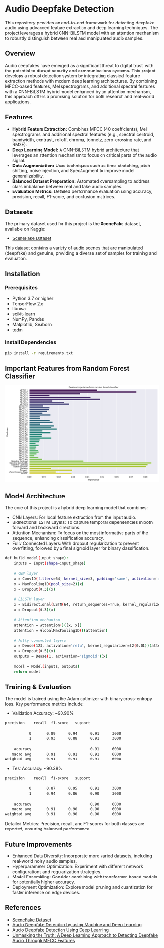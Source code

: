 # Audio Deepfake Detection

This repository provides an end-to-end framework for detecting deepfake audio using advanced feature extraction and deep learning techniques. The project leverages a hybrid CNN-BiLSTM model with an attention mechanism to robustly distinguish between real and manipulated audio samples.

## Overview

Audio deepfakes have emerged as a significant threat to digital trust, with the potential to disrupt security and communications systems. This project develops a robust detection system by integrating classical feature extraction methods with modern deep learning architectures. By combining MFCC-based features, Mel spectrograms, and additional spectral features with a CNN-BiLSTM hybrid model enhanced by an attention mechanism, this approach offers a promising solution for both research and real-world applications.

## Features

- **Hybrid Feature Extraction:** Combines MFCC (40 coefficients), Mel spectrograms, and additional spectral features (e.g., spectral centroid, bandwidth, contrast, rolloff, chroma, tonnetz, zero-crossing rate, and RMSE).
- **Deep Learning Model:** A CNN-BiLSTM hybrid architecture that leverages an attention mechanism to focus on critical parts of the audio signal.
- **Data Augmentation:** Uses techniques such as time-stretching, pitch-shifting, noise injection, and SpecAugment to improve model generalizability.
- **Balanced Dataset Preparation:** Automated oversampling to address class imbalance between real and fake audio samples.
- **Evaluation Metrics:** Detailed performance evaluation using accuracy, precision, recall, F1-score, and confusion matrices.

## Datasets

The primary dataset used for this project is the **SceneFake** dataset, available on Kaggle:

- [SceneFake Dataset](https://www.kaggle.com/datasets/mohammedabdeldayem/scenefake)

This dataset contains a variety of audio scenes that are manipulated (deepfake) and genuine, providing a diverse set of samples for training and evaluation.

## Installation

### Prerequisites
- Python 3.7 or higher
- TensorFlow 2.x
- librosa
- scikit-learn
- NumPy, Pandas
- Matplotlib, Seaborn
- tqdm

### Install Dependencies
```bash
pip install -r requirements.txt
```
## Important Features from Random Forest Classifier
![image alt](https://github.com/19aron98/Audio-Deepfake-Detection/blob/2ac0b2335111004ab943da15471bc14b3ebe8c9c/Feature%20Importance.png)

## Model Architecture
The core of this project is a hybrid deep learning model that combines:
- CNN Layers: For local feature extraction from the input audio.
- Bidirectional LSTM Layers: To capture temporal dependencies in both forward and backward directions.
- Attention Mechanism: To focus on the most informative parts of the sequence, enhancing classification accuracy.
- Fully Connected Layers: With dropout regularization to prevent overfitting, followed by a final sigmoid layer for binary classification.

```bash
def build_model(input_shape):
    inputs = Input(shape=input_shape)

    # CNN layer
    x = Conv1D(filters=64, kernel_size=3, padding='same', activation='relu', kernel_regularizer=l2(0.01))(inputs)
    x = MaxPooling1D(pool_size=2)(x)
    x = Dropout(0.3)(x)

    # BiLSTM layer
    x = Bidirectional(LSTM(64, return_sequences=True, kernel_regularizer=l2(0.1)))(x)
    x = Dropout(0.3)(x)

    # Attention mechanism
    attention = Attention()([x, x])
    attention = GlobalMaxPooling1D()(attention)

    # Fully connected layers
    x = Dense(128, activation='relu', kernel_regularizer=l2(0.01))(attention)
    x = Dropout(0.5)(x)
    outputs = Dense(1, activation='sigmoid')(x)

    model = Model(inputs, outputs)
    return model
```
## Training & Evaluation
The model is trained using the Adam optimizer with binary cross-entropy loss. Key performance metrics include:
- Validation Accuracy: ~90.90%
```bash
precision    recall  f1-score   support

           0       0.89      0.94      0.91      3000
           1       0.93      0.88      0.91      3000

    accuracy                           0.91      6000
   macro avg       0.91      0.91      0.91      6000
weighted avg       0.91      0.91      0.91      6000
```

- Test Accuracy: ~90.38%
```bash
precision    recall  f1-score   support

           0       0.87      0.95      0.91      3000
           1       0.94      0.86      0.90      3000

    accuracy                           0.90      6000
   macro avg       0.91      0.90      0.90      6000
weighted avg       0.91      0.90      0.90      6000
```
Detailed Metrics: Precision, recall, and F1-scores for both classes are reported, ensuring balanced performance.

## Future Improvements
- Enhanced Data Diversity: Incorporate more varied datasets, including real-world noisy audio samples.
- Hyperparameter Optimization: Experiment with different network configurations and regularization strategies.
- Model Ensembling: Consider combining with transformer-based models for potentially higher accuracy.
- Deployment Optimization: Explore model pruning and quantization for faster inference on edge devices.

## References
- [SceneFake Dataset](https://www.kaggle.com/datasets/mohammedabdeldayem/scenefake)
- [Audio Deepfake Detection by using Machine and Deep Learning](https://ieeexplore.ieee.org/document/10323004)
- [Audio Deepfake Detection Using Deep Learning](https://ieeexplore.ieee.org/abstract/document/10428163)
- [Unmasking the Truth: A Deep Learning Approach to Detecting Deepfake Audio Through MFCC Features](https://ieeexplore.ieee.org/document/10226172)
